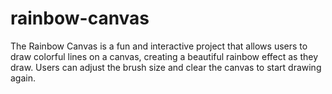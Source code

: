 # rainbow-canvas
The Rainbow Canvas is a fun and interactive project that allows users to draw colorful lines on a canvas, creating a beautiful rainbow effect as they draw. Users can adjust the brush size and clear the canvas to start drawing again.
